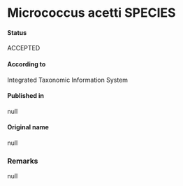 # Micrococcus acetti SPECIES

#### Status
ACCEPTED

#### According to
Integrated Taxonomic Information System

#### Published in
null

#### Original name
null

### Remarks
null